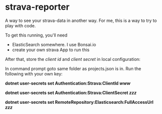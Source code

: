 # strava-reporter

A way to see your strava-data in another way. For me, this is a way to try to play with code.


To get this running, you'll need
- ElasticSearch somewhere. I use Bonsai.io
- create your own strava App to run this


After that, store the _client id_ and _client secret_ in local configuration:

In command prompt goto same folder as projects.json is in. Run the following with your own key:

**dotnet user-secrets set Authentication:Strava:ClientId _www_**

**dotnet user-secrets set Authentication:Strava:ClientSecret _zzz_**

**dotnet user-secrets set RemoteRepository:Elasticsearch:FullAccessUrl _zzz_**


